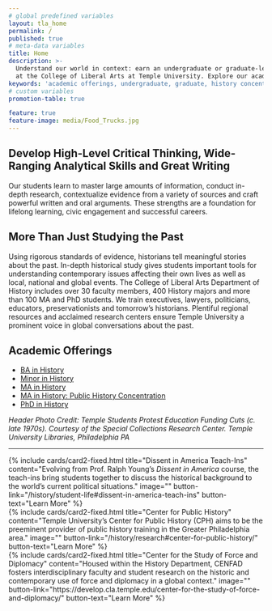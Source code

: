 ```yaml
---
# global predefined variables
layout: tla_home
permalink: /
published: true
# meta-data variables
title: Home
description: >-
  Understand our world in context: earn an undergraduate or graduate-level degree in History
  at the College of Liberal Arts at Temple University. Explore our academic offerings and history concentration.
keywords: 'academic offerings, undergraduate, graduate, history concentration'
# custom variables
promotion-table: true

feature: true
feature-image: media/Food_Trucks.jpg
---
```

## Develop High-Level Critical Thinking, Wide-Ranging Analytical Skills and Great Writing
Our students learn to master large amounts of information, conduct in-depth research, contextualize evidence from a variety of sources and craft powerful written and oral arguments. These strengths are a foundation for lifelong learning, civic engagement and successful careers.

## More Than Just Studying the Past
Using rigorous standards of evidence, historians tell meaningful stories about the past. In-depth historical study gives students important tools for understanding contemporary issues affecting their own lives as well as local, national and global events. The College of Liberal Arts Department of History includes over 30 faculty members, 400 History majors and more than 100 MA and PhD students. We train executives, lawyers, politicians, educators, preservationists and tomorrow’s historians. Plentiful regional resources and acclaimed research centers ensure Temple University a prominent voice in global conversations about the past.

## Academic Offerings
- [BA in History](https://www.temple.edu/academics/degree-programs/history-major-la-hist-ba)
- [Minor in History](http://bulletin.temple.edu/undergraduate/liberal-arts/history/minor-history/)
- [MA in History](https://www.temple.edu/academics/degree-programs/history-ma-la-hist-ma)
- [MA in History: Public History Concentration](https://sites.temple.edu/centerforpublichistory/graduate-program/)
- [PhD in History](https://www.temple.edu/academics/degree-programs/history-phd-la-hist-phd)

_Header Photo Credit: Temple Students Protest Education Funding Cuts (c. late 1970s). Courtesy of the Special Collections Research Center. Temple University Libraries, Philadelphia PA_

___

<div class="row row-wide">
  <div class="col m12 l4">{% include cards/card2-fixed.html
    title="Dissent in America Teach-Ins"
    content="Evolving from Prof. Ralph Young’s <i>Dissent in America</i> course, the teach-ins bring students together to discuss the historical background to the world’s current political situations."
    image=""
    button-link="/history/student-life#dissent-in-america-teach-ins"
    button-text="Learn More" %}
  </div>
  <div class="row row-wide">
    <div class="col m12 l4">{% include cards/card2-fixed.html
      title="Center for Public History"
      content="Temple University’s Center for Public History (CPH) aims to be the preeminent provider of public history training in the Greater Philadelphia area."
      image=""
      button-link="/history/research#center-for-public-history/"
      button-text="Learn More" %}
    </div>
    <div class="row row-wide">
      <div class="col m12 l4">{% include cards/card2-fixed.html
        title="Center for the Study of Force and Diplomacy"
        content="Housed within the History Department, CENFAD fosters interdisciplinary faculty and student research on the historic and contemporary use of force and diplomacy in a global context."
        image=""
        button-link="https://develop.cla.temple.edu/center-for-the-study-of-force-and-diplomacy/"
        button-text="Learn More" %}
      </div>
</div>
